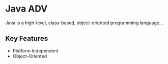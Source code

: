 # Java ADV

Java is a high-level, class-based, object-oriented programming language...

## Key Features
- Platform Independent
- Object-Oriented
